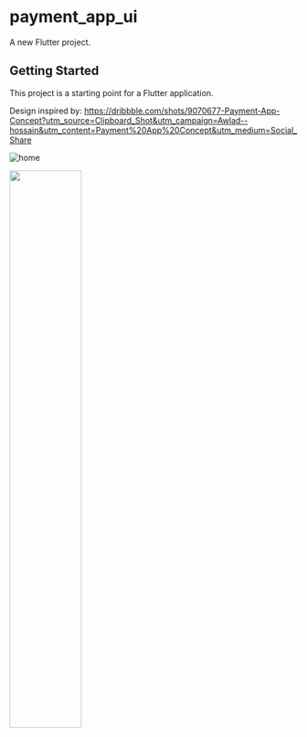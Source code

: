 # payment_app_ui

A new Flutter project.

## Getting Started

This project is a starting point for a Flutter application.

Design inspired by: 
https://dribbble.com/shots/9070677-Payment-App-Concept?utm_source=Clipboard_Shot&utm_campaign=Awlad--hossain&utm_content=Payment%20App%20Concept&utm_medium=Social_Share

![home](https://github.com/ragulsarma/payment_app_UI/assets/76203518/24be964c-3d71-4469-ac16-b6dac6309896)

<img src="https://github.com/ragulsarma/payment_app_UI/assets/76203518/be025503-5aa3-4e09-9b0c-39e678d4d756" width=50% height=50%>